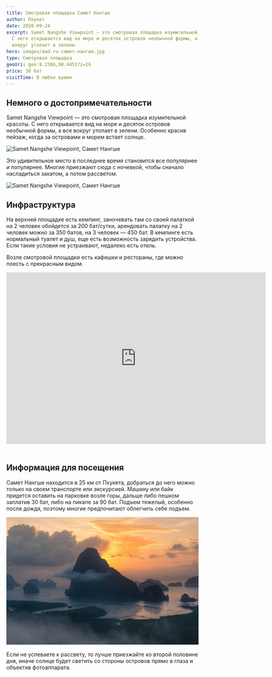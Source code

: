 ```yaml
---
title: Смотровая площадка Самет Нангше
author: Пхукет
date: 2020-09-24
excerpt: Samet Nangshe Viewpoint — это смотровая площадка изумительной красоты.
  С него открывается вид на море и десяток островов необычной формы, а все
  вокруг утопает в зелени.
hero: images/awd.ru-самет-нангше.jpg
type: Смотровая площадка
geoUri: geo:8.2386,98.4455?z=16
price: 30 бат
visitTime: В любое время
---
```



## Немного о достопримечательности

Samet Nangshe Viewpoint — это смотровая площадка изумительной красоты. С него открывается вид на море и десяток островов необычной формы, а все вокруг утопает в зелени. Особенно красив пейзаж, когда за островами и морем встает солнце.

![Samet Nangshe Viewpoint, Самет Нангше](images/самет-нангше-steemit.com-1.jpg "Источник steemit.com")

Это удивительное место в последнее время становится все популярнее и популярнее. Многие приезжают сюда с ночевкой, чтобы сначало насладиться закатом, а потом рассветом.

![Samet Nangshe Viewpoint, Самет Нангше](images/steemit.com-самет-нангше.jpg "Источник steemit.com")

## Инфраструктура

На верхней площадке есть кемпинг, заночевать там со своей палаткой на 2 человек обойдется за 200 бат/сутки, арендовать палатку на 2 человек можно за 350 батов, на 3 человек — 450 бат.  В кемпинге есть нормальный туалет и душ, еще есть возможность зарядить устройства. Если такие условия не устраивают, недалеко есть отель.

Возле смотровой площадки есть кафешки и рестораны, где можно поесть с прекрасным видом.   

<iframe src="https://www.google.com/maps/embed?pb=!4v1607105555124!6m8!1m7!1sCAoSLEFGMVFpcE83TXRaLTA1QURJa3VSTzU2TlpucFU5ZVc5MUVHd2pJQUFSd1NN!2m2!1d8.238843!2d98.44561!3f20.30992194222616!4f0!5f0.7820865974627469" width="680" height="450" frameborder="0" style="border:0;" allowfullscreen="" aria-hidden="false" tabindex="0"></iframe>
<br></br>




## Информация для посещения

Самет Нангше находится в 25 км от Пхукета, добраться до него можно только на своем транспорте или экскурсией. 
Машину или байк придется оставить на парковке возле горы, дальше либо пешком заплатив 30 бат, либо на пикапе за 90 бат. Подъем тяжелый, особенно после дождя, поэтому многие предпочитают облегчить себе подъем.

![Samet Nangshe Viewpoint, Самет Нангше](images/самет-нангше-slontour.com-1.jpg "Источник slontour.com")

Если не успеваете к рассвету, то лучше приезжайте ко второй половине дня, иначе солнце будет светить со стороны островов прямо в глаза и объектив фотоаппарата.